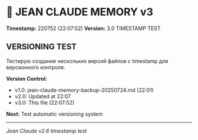 # 🧠 JEAN CLAUDE MEMORY v3 
**Timestamp:** 220752 (22:07:52)
**Version:** 3.0 TIMESTAMP TEST

## VERSIONING TEST

Тестирую создание нескольких версий файлов с timestamp для версионного контроля.

**Version Control:**
- v1.0: jean-claude-memory-backup-20250724.md (22:01)
- v2.0: Updated at 22:07  
- v3.0: This file (22:07:52)

**Next:** Test automatic versioning system

---
*Jean Claude v2.6 timestamp test*